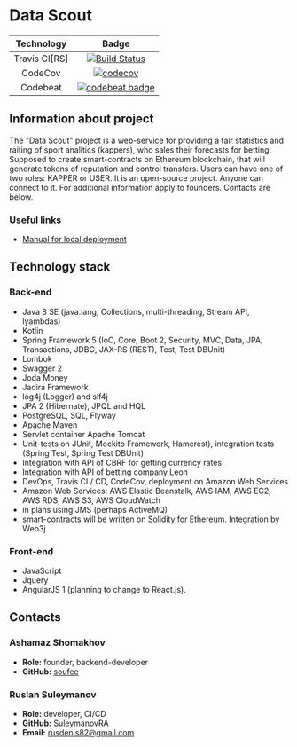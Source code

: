 # Data Scout
| Technology | Badge |
|:-----------:|:-----:|
| Travis CI[RS] | [![Build Status](https://travis-ci.com/SuleymanovRA/kappers.svg?branch=master)](https://travis-ci.com/SuleymanovRA/kappers) |
| CodeCov | [![codecov](https://codecov.io/gh/SuleymanovRA/kappers/branch/master/graph/badge.svg)](https://codecov.io/gh/SuleymanovRA/kappers) |
| Codebeat | [![codebeat badge](https://codebeat.co/badges/7aa7c56b-e4d4-4978-9f42-ce0657aa27a1)](https://codebeat.co/projects/github-com-suleymanovra-kappers-master) |

## Information about project

The "Data Scout" project is a web-service for providing a fair statistics and raiting of sport analitics (kappers), who sales their forecasts for betting.
Supposed to create smart-contracts on Ethereum blockchain, that will generate tokens of reputation and control transfers.
Users can have one of two roles: KAPPER or USER. 
It is an open-source project. Anyone can connect to it.
For additional information apply to founders. Contacts are below.

### Useful links
- [Manual for local deployment](https://github.com/soufee/kappers/wiki/%D0%98%D0%BD%D1%81%D1%82%D1%80%D1%83%D0%BA%D1%86%D0%B8%D1%8F-%D0%BF%D0%BE-%D1%80%D0%B0%D0%B7%D0%B2%D0%B5%D1%80%D1%82%D1%8B%D0%B2%D0%B0%D0%BD%D0%B8%D1%8E)

## Technology stack
### Back-end
- Java 8 SE (java.lang, Сollections, multi-threading, Stream API, lyambdas)
- Kotlin
- Spring Framework 5 (IoC, Core, Boot 2, Security, MVC, Data, JPA, Transactions, JDBC, JAX-RS (REST), Test, Test DBUnit)
- Lombok
- Swagger 2
- Joda Money
- Jadira Framework
- log4j (Logger) and slf4j
- JPA 2 (Hibernate), JPQL and HQL
- PostgreSQL, SQL,  Flyway
- Apache Maven
- Servlet container Apache Tomcat
- Unit-tests on JUnit, Mockito Framework, Hamcrest), integration tests (Spring Test, Spring Test DBUnit)
- Integration with API of CBRF for getting currency rates
- Integration with API of betting company Leon
- DevOps, Travis CI / CD, CodeCov, deployment on Amazon Web Services
- Amazon Web Services: AWS Elastic Beanstalk, AWS IAM, AWS EC2, AWS RDS, AWS S3, AWS CloudWatch
- in plans using JMS (perhaps ActiveMQ)
- smart-contracts will be written on Solidity for Ethereum. Integration by Web3j

### Front-end
- JavaScript
- Jquery
- AngularJS 1 (planning to change to React.js).

## Contacts
### Ashamaz Shomakhov
* **Role:** founder, backend-developer
* **GitHub:** [soufee](https://github.com/soufee/kappers)

### Ruslan Suleymanov
* **Role:** developer, CI/CD
* **GitHub:** [SuleymanovRA](https://github.com/SuleymanovRA/kappers)
* **Email:** rusdenis82@gmail.com